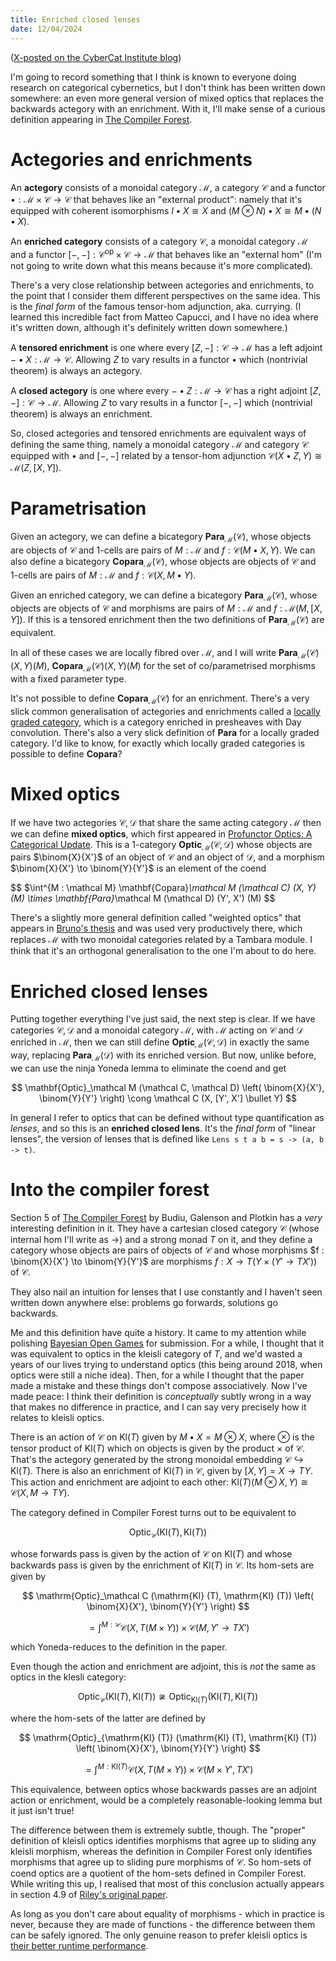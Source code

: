 ```yaml
---
title: Enriched closed lenses
date: 12/04/2024
---
```


([X-posted on the CyberCat Institute blog](https://cybercat.institute/2024/04/12/enriched-closed-lenses/))

I'm going to record something that I think is known to everyone doing research on categorical cybernetics, but I don't think has been written down somewhere: an even more general version of mixed optics that replaces the backwards actegory with an enrichment. With it, I'll make sense of a curious definition appearing in [The Compiler Forest](https://homepages.inf.ed.ac.uk/gdp/publications/compiler-forest.pdf).

# Actegories and enrichments

An **actegory** consists of a monoidal category $\mathcal M$, a category $\mathcal C$ and a functor $\bullet : \mathcal M \times \mathcal C \to \mathcal C$ that behaves like an "external product": namely that it's equipped with coherent isomorphisms $I \bullet X \cong X$ and $(M \otimes N) \bullet X \cong M \bullet (N \bullet X)$.

An **enriched category** consists of a category $\mathcal C$, a monoidal category $\mathcal M$ and a functor $[-, -] : \mathcal C^\mathrm{op} \times \mathcal C \to \mathcal M$ that behaves like an "external hom" (I'm not going to write down what this means because it's more complicated).

There's a very close relationship between actegories and enrichments, to the point that I consider them different perspectives on the same idea. This is the *final form* of the famous tensor-hom adjunction, aka. currying. (I learned this incredible fact from Matteo Capucci, and I have no idea where it's written down, although it's definitely written down somewhere.)

A **tensored enrichment** is one where every $[Z, -] : \mathcal C \to \mathcal M$ has a left adjoint $- \bullet X : \mathcal M \to \mathcal C$. Allowing $Z$ to vary results in a functor $\bullet$ which (nontrivial theorem) is always an actegory.

A **closed actegory** is one where every $- \bullet Z : \mathcal M \to \mathcal C$ has a right adjoint $[Z, -] : \mathcal C \to \mathcal M$. Allowing $Z$ to vary results in a functor $[-, -]$ which (nontrivial theorem) is always an enrichment.

So, closed actegories and tensored enrichments are equivalent ways of defining the same thing, namely a monoidal category $\mathcal M$ and category $\mathcal C$ equipped with $\bullet$ and $[-, -]$ related by a tensor-hom adjunction $\mathcal C (X \bullet Z, Y) \cong \mathcal M (Z, [X, Y])$.

# Parametrisation

Given an actegory, we can define a bicategory $\mathbf{Para}_\mathcal M (\mathcal C)$, whose objects are objects of $\mathcal C$ and 1-cells are pairs of $M : \mathcal M$ and $f : \mathcal C (M \bullet X, Y)$. We can also define a bicategory $\mathbf{Copara}_\mathcal M (\mathcal C)$, whose objects are objects of $\mathcal C$ and 1-cells are pairs of $M : \mathcal M$ and $f : \mathcal C (X, M \bullet Y)$.

Given an enriched category, we can define a bicategory $\mathbf{Para}_\mathcal M (\mathcal C)$, whose objects are objects of $\mathcal C$ and morphisms are pairs of $M : \mathcal M$ and $f : \mathcal M (M, [X, Y])$. If this is a tensored enrichment then the two definitions of $\mathbf{Para}_\mathcal M (\mathcal C)$ are equivalent.

In all of these cases we are locally fibred over $\mathcal M$, and I will write $\mathbf{Para}_\mathcal M (\mathcal C) (X, Y) (M)$, $\mathbf{Copara}_\mathcal M (\mathcal C) (X, Y) (M)$ for the set of co/parametrised morphisms with a fixed parameter type.

It's not possible to define $\mathbf{Copara}_\mathcal M (\mathcal C)$ for an enrichment. There's a very slick common generalisation of actegories and enrichments called a [locally graded category](https://ncatlab.org/nlab/show/locally+graded+category), which is a category enriched in presheaves with Day convolution. There's also a very slick definition of $\mathbf{Para}$ for a locally graded category. I'd like to know, for exactly which locally graded categories is possible to define $\mathbf{Copara}$?

# Mixed optics

If we have two actegories $\mathcal C, \mathcal D$ that share the same acting category $\mathcal M$ then we can define **mixed optics**, which first appeared in [Profunctor Optics: A Categorical Update](https://compositionality-journal.org/papers/compositionality-6-1/). This is a 1-category $\mathbf{Optic}_\mathcal M (\mathcal C, \mathcal D)$ whose objects are pairs $\binom{X}{X'}$ of an object of $\mathcal C$ and an object of $\mathcal D$, and a morphism $\binom{X}{X'} \to \binom{Y}{Y'}$ is an element of the coend 

$$ $\int^{M : \mathcal M} \mathbf{Copara}_\mathcal M (\mathcal C) (X, Y) (M) \times \mathbf{Para}_\mathcal M (\mathcal D) (Y', X') (M) $$

There's a slightly more general definition called "weighted optics" that appears in [Bruno's thesis](https://arxiv.org/abs/2403.13001) and was used very productively there, which replaces $\mathcal M$ with two monoidal categories related by a Tambara module. I think that it's an orthogonal generalisation to the one I'm about to do here.

# Enriched closed lenses

Putting together everything I've just said, the next step is clear. If we have categories $\mathcal C, \mathcal D$ and a monoidal category $\mathcal M$, with $\mathcal M$ acting on $\mathcal C$ and $\mathcal D$ enriched in $\mathcal M$, then we can still define $\mathbf{Optic}_\mathcal M (\mathcal C, \mathcal D)$ in exactly the same way, replacing $\mathbf{Para}_\mathcal M (\mathcal D)$ with its enriched version. But now, unlike before, we can use the ninja Yoneda lemma to eliminate the coend and get

$$ \mathbf{Optic}_\mathcal M (\mathcal C, \mathcal D) \left( \binom{X}{X'}, \binom{Y}{Y'} \right) \cong \mathcal C (X, [Y', X'] \bullet Y) $$

In general I refer to optics that can be defined without type quantification as *lenses*, and so this is an **enriched closed lens**. It's the *final form* of "linear lenses", the version of lenses that is defined like `Lens s t a b = s -> (a, b -> t)`.

# Into the compiler forest

Section 5 of [The Compiler Forest](https://homepages.inf.ed.ac.uk/gdp/publications/compiler-forest.pdf) by Budiu, Galenson and Plotkin has a *very* interesting definition in it. They have a cartesian closed category $\mathcal C$ (whose internal hom I'll write as $\to$) and a strong monad $T$ on it, and they define a category whose objects are pairs of objects of $\mathcal C$ and whose morphisms $f : \binom{X}{X'} \to \binom{Y}{Y'}$ are morphisms $f : X \to T (Y \times (Y' \to T X'))$ of $\mathcal C$.

They also nail an intuition for lenses that I use constantly and I haven't seen written down anywhere else: problems go forwards, solutions go backwards.

Me and this definition have quite a history. It came to my attention while polishing [Bayesian Open Games](https://compositionality-journal.org/papers/compositionality-5-9/) for submission. For a while, I thought that it was equivalent to optics in the kleisli category of $T$, and we'd wasted a years of our lives trying to understand optics (this being around 2018, when optics were still a niche idea). Then, for a while I thought that the paper made a mistake and these things don't compose associatively. Now I've made peace: I think their definition is *conceptually* subtly wrong in a way that makes no difference in practice, and I can say very precisely how it relates to kleisli optics.

There is an action of $\mathcal C$ on $\mathrm{Kl} (T)$ given by $M \bullet X = M \otimes X$, where $\otimes$ is the tensor product of $\mathrm{Kl} (T)$ which on objects is given by the product $\times$ of $\mathcal C$. That's the actegory generated by the strong monoidal embedding $\mathcal C \hookrightarrow \mathrm{Kl} (T)$. There is also an enrichment of $\mathrm{Kl} (T)$ in $\mathcal C$, given by $[X, Y] = X \to T Y$. This action and enrichment are adjoint to each other: $\mathrm{Kl} (T) (M \otimes X, Y) \cong \mathcal C (X, M \to TY)$.

The category defined in Compiler Forest turns out to be equivalent to

$$ \mathrm{Optic}_\mathcal C (\mathrm{Kl} (T), \mathrm{Kl} (T)) $$

whose forwards pass is given by the action of $\mathcal C$ on $\mathrm{Kl} (T)$ and whose backwards pass is given by the enrichment of $\mathrm{Kl} (T)$ in $\mathcal C$. Its hom-sets are given by

$$ \mathrm{Optic}_\mathcal C (\mathrm{Kl} (T), \mathrm{Kl} (T)) \left( \binom{X}{X'}, \binom{Y}{Y'} \right) $$

$$ = \int^{M : \mathcal C} \mathcal C (X, T (M \times Y)) \times \mathcal C (M, Y' \to T X') $$

which Yoneda-reduces to the definition in the paper.

Even though the action and enrichment are adjoint, this is *not* the same as optics in the klesli category:

$$ \mathrm{Optic}_\mathcal C (\mathrm{Kl} (T), \mathrm{Kl} (T)) \not\cong \mathrm{Optic}_{\mathrm{Kl} (T)} (\mathrm{Kl} (T), \mathrm{Kl} (T)) $$

where the hom-sets of the latter are defined by

$$ \mathrm{Optic}_{\mathrm{Kl} (T)} (\mathrm{Kl} (T), \mathrm{Kl} (T)) \left( \binom{X}{X'}, \binom{Y}{Y'} \right) $$

$$ = \int^{M : \mathrm{Kl} (T)} \mathcal C (X, T (M \times Y)) \times \mathcal C (M \times Y', T X') $$

This equivalence, between optics whose backwards passes are an adjoint action or enrichment, would be a completely reasonable-looking lemma but it just isn't true! 

The difference between them is extremely subtle, though. The "proper" definition of kleisli optics identifies morphisms that agree up to sliding any kleisli morphism, whereas the definition in Compiler Forest only identifies morphisms that agree up to sliding pure morphisms of $\mathcal C$. So hom-sets of coend optics are a quotient of the hom-sets defined in Compiler Forest. While writing this up, I realised that most of this conclusion actually appears in section 4.9 of [Riley's original paper](https://arxiv.org/abs/1809.00738).

As long as you don't care about equality of morphisms - which in practice is never, because they are made of functions - the difference between them can be safely ignored. The only genuine reason to prefer kleisli optics is [their better runtime performance](https://arxiv.org/abs/2209.09351).
